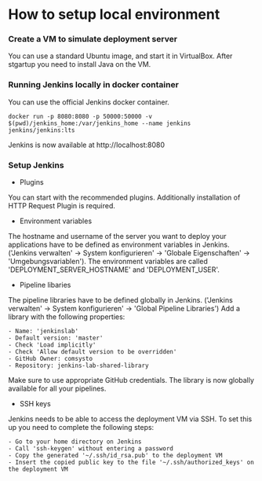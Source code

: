 # How to setup local environment

### Create a VM to simulate deployment server

You can use a standard Ubuntu image, and start it in VirtualBox. After stgartup you need to install Java on the VM.


### Running Jenkins locally in docker container

You can use the official Jenkins docker container.

```
docker run -p 8080:8080 -p 50000:50000 -v $(pwd)/jenkins_home:/var/jenkins_home --name jenkins jenkins/jenkins:lts
```

Jenkins is now available at http://localhost:8080


### Setup Jenkins

* Plugins

You can start with the recommended plugins. Additionally installation of HTTP Request Plugin is required.

* Environment variables

The hostname and username of the server you want to deploy your applications have to be defined as environment variables in Jenkins. ('Jenkins verwalten' -> System konfigurieren' -> 'Globale Eigenschaften' -> 'Umgebungsvariablen'). The environment variables are called 'DEPLOYMENT_SERVER_HOSTNAME' and 'DEPLOYMENT_USER'.

* Pipeline libaries

The pipeline libraries have to be defined globally in Jenkins. ('Jenkins verwalten' -> System konfigurieren' -> 'Global Pipeline Libraries')
Add a library with the following  properties:

	- Name: 'jenkinslab'
	- Default version: 'master'
	- Check 'Load implicitly'
	- Check 'Allow default version to be overridden'
	- GitHub Owner: comsysto
	- Repository: jenkins-lab-shared-library
	
Make sure to use appropriate GitHub credentials.
The library is now globally available for all your pipelines.

* SSH keys

Jenkins needs to be able to access the deployment VM via SSH. To set this up you need to complete the following steps:

	- Go to your home directory on Jenkins
	- Call 'ssh-keygen' without entering a password
	- Copy the generated '~/.ssh/id_rsa.pub' to the deployment VM
	- Insert the copied public key to the file '~/.ssh/authorized_keys' on the deployment VM
	